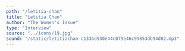 ```yaml
---
path: "/letitia-chan"
title: "Letitia Chan"
author: "The Women's Issue"
type: "Interview"
source: "../icons/19.jpg"
sound: "/static/letitiachan-c133bd930e44c079e46c99853db94d82.mp3"
---
```


